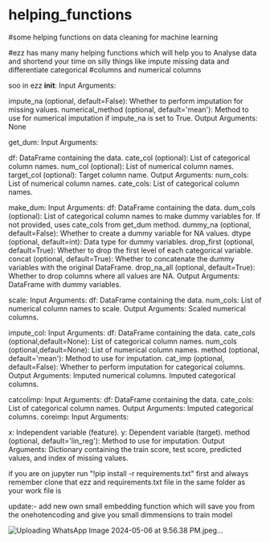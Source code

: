 # helping_functions
 #some helping functions on data cleaning for machine learning

 #ezz has many many helping functions which will help you to Analyse data and shortend your time on silly things like impute  missing data and differentiate categorical #columns and numerical columns 

 soo in ezz 
 __init__:
Input Arguments:

impute_na (optional, default=False): Whether to perform imputation for missing values.
numerical_method (optional, default='mean'): Method to use for numerical imputation if impute_na is set to True.
Output Arguments:
None

get_dum:
Input Arguments:

df: DataFrame containing the data.
cate_col (optional): List of categorical column names.
num_col (optional): List of numerical column names.
target_col (optional): Target column name.
Output Arguments:
num_cols: List of numerical column names.
cate_cols: List of categorical column names.

make_dum:
Input Arguments:
df: DataFrame containing the data.
dum_cols (optional): List of categorical column names to make dummy variables for. If not provided, uses cate_cols from get_dum method.
dummy_na (optional, default=False): Whether to create a dummy variable for NA values.
dtype (optional, default=int): Data type for dummy variables.
drop_first (optional, default=True): Whether to drop the first level of each categorical variable.
concat (optional, default=True): Whether to concatenate the dummy variables with the original DataFrame.
drop_na_all (optional, default=True): Whether to drop columns where all values are NA.
Output Arguments:
DataFrame with dummy variables.

scale:
Input Arguments:
df: DataFrame containing the data.
num_cols: List of numerical column names to scale.
Output Arguments:
Scaled numerical columns.


impute_col:
Input Arguments:
df: DataFrame containing the data.
cate_cols (optional,default=None): List of categorical column names.
num_cols (optional,default=None): List of numerical column names.
method (optional, default='mean'): Method to use for imputation.
cat_imp (optional, default=False): Whether to perform imputation for categorical columns.
Output Arguments:
Imputed numerical columns.
Imputed categorical columns.


catcolimp:
Input Arguments:
df: DataFrame containing the data.
cate_cols: List of categorical column names.
Output Arguments:
Imputed categorical columns.
coreimp:
Input Arguments:

x: Independent variable (feature).
y: Dependent variable (target).
method (optional, default='lin_reg'): Method to use for imputation.
Output Arguments:
Dictionary containing the train score, test score, predicted values, and index of missing values.


if you are on jupyter run "!pip install -r requirements.txt" first and always remember clone that ezz and requirements.txt file in the same folder as your work file is



update:- 
add new own small embedding function which will save you from the onehotencoding and give you small dimmensions to train model 


![Uploading WhatsApp Image 2024-05-06 at 9.56.38 PM.jpeg…]()

